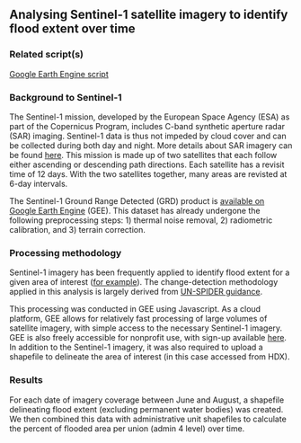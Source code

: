 ## Analysing Sentinel-1 satellite imagery to identify flood extent over time

### Related script(s)

[Google Earth Engine script](https://code.earthengine.google.com/46e61d848d78a074e69ed5fc4a7d1a2c)

### Background to Sentinel-1

The Sentinel-1 mission, developed by the European Space Agency (ESA) as part of the Copernicus Program, includes C-band synthetic aperture radar (SAR) imaging. Sentinel-1 data is thus not impeded by cloud cover and can be collected during both day and night. More details about SAR imagery can be found [here](https://earthdata.nasa.gov/learn/backgrounders/what-is-sar). This mission is made up of two satellites that each follow either ascending or descending path directions. Each satellite has a revisit time of 12 days. With the two satellites together, many areas are revisted at 6-day intervals.  

The Sentinel-1 Ground Range Detected (GRD) product is [available on Google Earth Engine](https://developers.google.com/earth-engine/datasets/catalog/COPERNICUS_S1_GRD) (GEE). This dataset has already undergone the following preprocessing steps: 1) thermal noise removal, 2) radiometric calibration, and 3) terrain correction. 

### Processing methodology

Sentinel-1 imagery has been frequently applied to identify flood extent for a given area of interest ([for example](https://www.mdpi.com/2073-4441/11/12/2454/htm)). The change-detection methodology applied in this analysis is largely derived from [UN-SPIDER guidance](https://un-spider.org/advisory-support/recommended-practices/recommended-practice-google-earth-engine-flood-mapping/step-by-step).

This processing was conducted in GEE using Javascript. As a cloud platform, GEE allows for relatively fast processing of large volumes of satellite imagery, with simple access to the necessary Sentinel-1 imagery. GEE is also freely accessible for nonprofit use, with sign-up available [here](https://signup.earthengine.google.com/#!/). In addition to the Sentinel-1 imagery, it was also required to upload a shapefile to delineate the area of interest (in this case accessed from HDX). 

### Results 

For each date of imagery coverage between June and August, a shapefile delineating flood extent (excluding permanent water bodies) was created. We then combined this data with administrative unit shapefiles to calculate the percent of flooded area per union (admin 4 level) over time. 